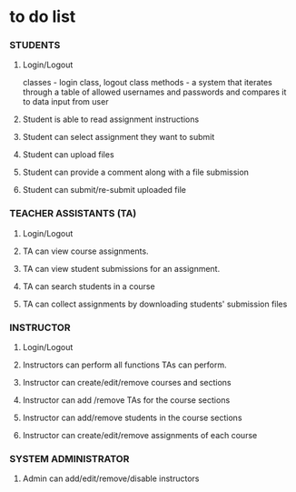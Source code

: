 # to do list

### STUDENTS
1. Login/Logout

    classes - login class, logout class 
    methods - a system that iterates through a table of allowed usernames and passwords and compares it to data input from  user
    
2. Student is able to read assignment instructions
  
3. Student can select assignment they want to submit
  
4. Student can upload files 
  
5. Student can provide a comment along with a file submission
  
6. Student can submit/re-submit uploaded file 
 
### TEACHER ASSISTANTS (TA)
1. Login/Logout

2. TA can view course assignments.
 
3. TA can view student submissions for an assignment.
  
4. TA can search students in a course
 
5. TA can collect assignments by downloading students' submission files
  

### INSTRUCTOR
1. Login/Logout

2. Instructors can perform all functions TAs can perform.
	 
3. Instructor can create/edit/remove courses and sections
	 
4. Instructor can add /remove TAs for the course sections
	  
5. Instructor can add/remove students in the course sections
	  
6. Instructor can create/edit/remove assignments of each course
	 

### SYSTEM ADMINISTRATOR
1. Admin can add/edit/remove/disable instructors
	
